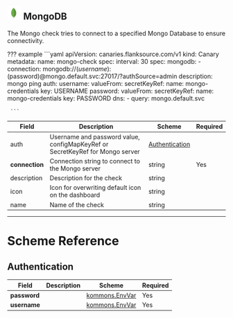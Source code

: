 ## <img src='https://raw.githubusercontent.com/flanksource/flanksource-ui/main/src/icons/mongodb.svg' style='height: 32px'/> MongoDB

The Mongo check tries to connect to a specified Mongo Database to ensure connectivity.

??? example
     ```yaml
      apiVersion: canaries.flanksource.com/v1
      kind: Canary
      metadata:
        name: mongo-check
      spec:
        interval: 30
        spec:
          mongodb:
            - connection: mongodb://$(username):$(password)@mongo.default.svc:27017/?authSource=admin
              description: mongo ping
              auth:
                username:
                  valueFrom: 
                    secretKeyRef:
                      name: mongo-credentials
                      key: USERNAME
                password:
                  valueFrom: 
                    secretKeyRef:
                      name: mongo-credentials
                      key: PASSWORD
              dns:
                - query: mongo.default.svc
     
     ```

| Field | Description | Scheme | Required |
| ----- | ----------- | ------ | -------- |
| auth | Username and password value, configMapKeyRef or SecretKeyRef for Mongo server | [Authentication](#authentication) |  |
| **connection** | Connection string to connect to the Mongo server | string | Yes |
| description | Description for the check | string |  |
| icon | Icon for overwriting default icon on the dashboard | string |  |
| name | Name of the check | string |  |

---
# Scheme Reference
## Authentication



| Field | Description | Scheme | Required |
| ----- | ----------- | ------ | -------- |
| **password** |  | [kommons.EnvVar](https://pkg.go.dev/github.com/flanksource/kommons#EnvVar) | Yes |
| **username** |  | [kommons.EnvVar](https://pkg.go.dev/github.com/flanksource/kommons#EnvVar) | Yes |
